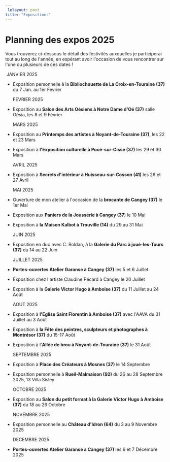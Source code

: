 ```yaml
---
 lelayout: post
title: "Expositions"
---
```

# Planning des expos 2025

 Vous trouverez ci-dessous le détail des festivités auxquelles je participerai tout au long de l'année, en espérant avoir l'occasion de vous rencontrer sur l'une ou plusieurs de ces dates !





​	   JANVIER 2025

- Exposition personnelle à la **Bibliochouette de La Croix-en-Touraine (37)**  du 7 Jan. au 1er Février 

  

  

  FEVRIER 2025

- Exposition au **Salon des Arts Oésiens à Notre Dame d'Oé (37)** salle Oésia, les 8 et 9 Février 

  

  

  MARS 2025

- Exposition au **Printemps des artistes à Noyant-de-Touraine (37)**, les 22 et 23 Mars 

- Exposition à  **l'Exposition culturelle à Pocé-sur-Cisse  (37)** les 29 et 30 Mars 

  

  

  AVRIL 2025

- Exposition à **Secrets d'intérieur à Huisseau-sur-Cosson (41)** les 26 et 27 Avril 

  

  

  MAI 2025

- Ouverture de mon atelier à l'occasion de la **brocante de Cangey (37)** le 1er Mai 

- Exposition aux **Paniers de la Jousserie à Cangey (37**) le 10 Mai

- Exposition à **la Maison Kalbot à Trouville (14)** du 29 au 31 Mai 

  

  

  JUIN 2025

- Exposition en duo avec C. Roldan, à la **Galerie du Parc à joué-les-Tours (37)** du 14 au 22 Juin 

  

  

  JUILLET 2025

- **Portes-ouvertes Atelier Garanse à Cangey (37)** les 5 et 6 Juillet 

- Exposition chez l'artiste Claudine Pécard à Cangey le 20 Juillet

- Exposition à la **Galerie Victor Hugo à Amboise (37)** du 11 Juillet au 24 Août 

  

  

  AOUT 2025

- Exposition à **l'Eglise Saint Florentin à Amboise (37)** avec l'AAVA du 31 Juillet au 3 Août 

- Exposition à **la Fête des peintres, sculpteurs et photographes à Montrésor (37)**  du 15-17 Août 

- Exposition à l'**Allée de brou à Noyant-de-Touraine (37)** le 31 Août 

  

  

  SEPTEMBRE 2025

- Exposition à **Place des Créateurs à Mosnes (37)**  le 14 Septembre 

- Exposition personnelle à **Rueil-Malmaison (92)** du 26 au 28 Septembre 2025, 13 Villa Sisley

  

  

  OCTOBRE 2025

- Exposition au **Salon du petit format à la Galerie Victor Hugo à Amboise (37)** du 18 au 26 Octobre 

  

  

  NOVEMBRE 2025

- Exposition personnelle au **Château d'Idron (64)** du 3 au 9 Novembre 2025

  

  

  DECEMBRE 2025

- **Portes-ouvertes Atelier Garanse à Cangey (37)**  les 6 et 7 Décembre 2025

  

  

  

  